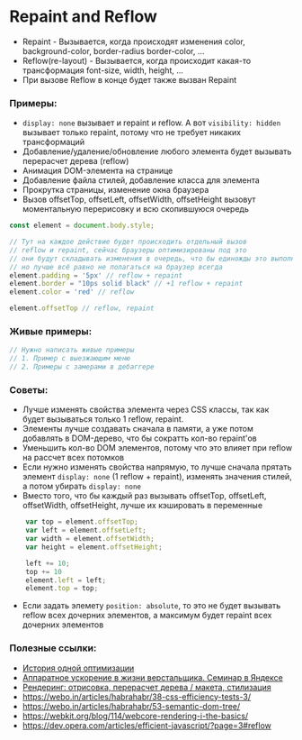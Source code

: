 # Repaint and Reflow

- Repaint - Вызывается, когда происходят изменения color, background-color, border-radius border-color, ...
- Reflow(re-layout) - Вызывается, когда происходит какая-то трансформация font-size, width, height, ...
- При вызове Reflow в конце будет также вызван Repaint

### Примеры:

- `display: none` вызывает и repaint и reflow. А вот `visibility: hidden` вызывает только repaint, потому что не требует никаких трансформаций
- Добавление/удаление/обновление любого элемента будет вызывать перерасчет дерева (reflow)
- Анимация DOM-элемента на странице
- Добавление файла стилей, добавление класса для элемента
- Прокрутка страницы, изменение окна браузера
- Вызов offsetTop, offsetLeft, offsetWidth, offsetHeight вызовут моментальную перерисовку и всю скопившуюся очередь

```js
const element = document.body.style;

// Тут на каждое действие будет происходить отдельный вызов
// reflow и repaint, сейчас браузеры оптимизированы под это
// они будут складывать изменения в очередь, что бы единожды это выполнить
// но лучше всё равно не полагаться на браузер всегда
element.padding = '5px' // reflow + repaint
element.border = "10ps solid black" // +1 reflow + repaint
element.color = 'red' // reflow

element.offsetTop // reflow, repaint
```

### Живые примеры:
```js
// Нужно написать живые примеры
// 1. Пример с выезжающим меню
// 2. Примеры с замерами в дебаггере
```

### Советы:

- Лучше изменять свойства элемента через CSS классы, так как будет вызываться только 1 reflow, repaint.
- Элементы лучше создавать сначала в памяти, а уже потом добавлять в DOM-дерево, что бы сократть кол-во repaint'ов
- Уменьшить кол-во DOM элементов, потому что это влияет при reflow на рассчет всех потомков
- Если нужно изменять свойства напрямую, то лучше сначала прятать элемент `display: none` (1 reflow + repaint), изменять значения стилей, а потом убирать `display: none`
- Вместо того, что бы каждый раз вызывать offsetTop, offsetLeft, offsetWidth, offsetHeight, лучше их кэшировать в переменные 
```js
    var top = element.offsetTop;
    var left = element.offsetLeft;
    var width = element.offsetWidth;
    var height = element.offsetHeight;

    left += 10;
    top += 10
    element.left = left;
    element.top = top;
```
- Если задать элемету `position: absolute`, то это не будет вызывать reflow всех дочерних элементов, а максимум будет repaint всех дочерних элементов


### Полезные ссылки:
- [История одной оптимизации](http://chikuyonok.ru/2010/11/optimization-story/)
- [Аппаратное ускорение в жизни верстальщика. Семинар в Яндексе](https://habr.com/ru/company/yandex/blog/239169/)
- [Рендеринг: отрисовка, перерасчет дерева / макета, стилизация](https://webo.in/articles/all/2009/31-rending-restyle-reflow-relayout/)
- https://webo.in/articles/habrahabr/38-css-efficiency-tests-3/
- https://webo.in/articles/habrahabr/53-semantic-dom-tree/
- https://webkit.org/blog/114/webcore-rendering-i-the-basics/
- https://dev.opera.com/articles/efficient-javascript/?page=3#reflow
